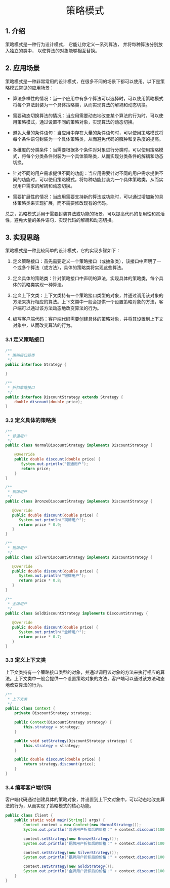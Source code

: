<center><span style="font-size: 30px">策略模式</span></center>

## 1. 介绍
策略模式是一种行为设计模式， 它能让你定义一系列算法， 并将每种算法分别放入独立的类中， 以使算法的对象能够相互替换。

## 2. 应用场景
策略模式是一种非常常用的设计模式，在很多不同的场景下都可以使用。以下是策略模式常见的应用场景：

- 算法多样性的情况：当一个应用中有多个算法可以选择时，可以使用策略模式将每个算法封装为一个具体策略类，从而实现算法的解耦和动态切换。

- 需要动态切换算法的情况：当应用需要动态地改变某个算法的行为时，可以使用策略模式，通过设置不同的策略对象，实现算法的动态切换。

- 避免大量的条件语句：当应用中存在大量的条件语句时，可以使用策略模式将每个条件语句封装为一个具体策略类，从而避免代码的臃肿和复杂度的提高。

- 多维度的分类条件：当需要根据多个条件对对象进行分类时，可以使用策略模式，将每个分类条件封装为一个具体策略类，从而实现分类条件的解耦和动态切换。

- 针对不同的用户需求提供不同的功能：当应用需要针对不同的用户需求提供不同的功能时，可以使用策略模式，将每种功能封装为一个具体策略类，从而实现用户需求的解耦和动态切换。

- 需要扩展性的情况：当应用需要支持新的算法或功能时，可以通过增加新的具体策略类来实现扩展，而不需要修改现有的代码。

总之，策略模式适用于需要封装算法或功能的场景，可以提高代码的复用性和灵活性，避免大量的条件语句，实现代码的解耦和动态切换。

## 3. 实现思路
策略模式是一种比较简单的设计模式，它的实现步骤如下：

1. 定义策略接口：首先需要定义一个策略接口（或抽象类），该接口中声明了一个或多个算法（或方法），具体的策略类将实现这些算法。

2. 定义具体的策略类：针对策略接口中声明的算法，实现具体的策略类，每个具体的策略类实现一种算法。

3. 定义上下文类：上下文类持有一个策略接口类型的对象，并通过调用该对象的方法来执行相应的算法。上下文类中一般会提供一个设置策略对象的方法，客户端可以通过该方法动态地改变算法的行为。

4. 编写客户端代码：客户端代码需要创建具体的策略对象，并将其设置到上下文对象中，从而改变算法的行为。

### 3.1 定义策略接口

```java
/**
 * 策略接口基类
 */
public interface Strategy {

}

/**
 * 折扣策略接口
 */
public interface DiscountStrategy extends Strategy {
    double discount(double price);
}
```

### 3.2 定义具体的策略类

```java
/**
 * 普通用户
 */
public class NormalDiscountStrategy implements DiscountStrategy {

    @Override
    public double discount(double price) {
       System.out.println("普通用户");
       return price;
    }
}

/**
 * 铜牌用户
 */
public class BronzeDiscountStrategy implements DiscountStrategy {

   @Override
   public double discount(double price) {
      System.out.println("铜牌用户");
      return price * 0.9;
   }
}

/**
 * 银牌用户
 */
public class SilverDiscountStrategy implements DiscountStrategy {

   @Override
   public double discount(double price) {
      System.out.println("银牌用户");
      return price * 0.8;
   }
}

/**
 * 金牌用户
 */
public class GoldDiscountStrategy implements DiscountStrategy {
   
   @Override
   public double discount(double price) {
      System.out.println("金牌用户");
      return price * 0.7;
   }
}
```

### 3.3 定义上下文类
上下文类持有一个策略接口类型的对象，并通过调用该对象的方法来执行相应的算法。上下文类中一般会提供一个设置策略对象的方法，客户端可以通过该方法动态地改变算法的行为。

```java
/**
 * 上下文类
 */
public class Context {
    private DiscountStrategy strategy;

    public Context(DiscountStrategy strategy) {
        this.strategy = strategy;
    }

    public void setStrategy(DiscountStrategy strategy) {
        this.strategy = strategy;
    }

    public double discount(double price) {
        return strategy.discount(price);
    }
}
```

### 3.4 编写客户端代码
客户端代码通过创建具体的策略对象，并设置到上下文对象中，可以动态地改变算法的行为，从而实现了策略模式的核心功能。
```java
public class Client {
    public static void main(String[] args) {
        Context context = new Context(new NormalStrategy());
        System.out.println("普通用户折扣后的价格：" + context.discount(100));

        context.setStrategy(new BronzeStrategy());
        System.out.println("铜牌用户折扣后的价格：" + context.discount(100));

        context.setStrategy(new SilverStrategy());
        System.out.println("银牌用户折扣后的价格：" + context.discount(100));

        context.setStrategy(new GoldStrategy());
        System.out.println("金牌用户折扣后的价格：" + context.discount(100));
    }
}
```
